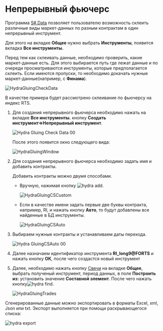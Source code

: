 # Непрерывный фьючерс

Программа [S\#.Data](Hydra.md) позволяет пользователю возможность склеить различные виды маркет\-данных по разным контрактам в один непрерывный инструмент.

Для этого на вкладке **Общее** нужно выбрать **Инструменты**, появится вкладка **Все инструменты.**

Перед тем как склеивать данные, необходимо проверить, какие маркет\-данные есть. Для этого выбирается путь где лежат данные и по очереди просматриваются инструменты, которые предполагается склеить. Если имеются пропуски, то необходимо докачать нужные маркет\-данные(например, с **Финама**).

![HydraGluingCheckData](~/images/HydraGluingCheckData.png)

В качестве примера будет рассмотрено склеивание по фьючерсу на индекс RTS.

1. Для создания непрерывного фьючерса необходимо нажать на вкладке **Все инструменты.** кнопку **Создать инструмент\=\>Непрерывный инструмент**.

   ![Hydra Gluing Check Data 00](~/images/HydraGluingCheckData_00.png)

   После этого появится окно следующего вида:

   ![HydraGluingWindow](~/images/HydraGluingWindow.png)
2. Для создания непрерывного фьючерса необходимо задать имя и добавить контракты.

   Добавить контракты можно двумя способами.
   - Вручную, нажимая кнопку ![hydra add](~/images/hydra_add.png).

     ![HydraGluingCSCustom](~/images/HydraGluingCSCustom.png)
   - Если в качестве имени задать первые две буквы контракта, например, RI, и нажать кнопку **Авто**, то будут добавлены все найденные в БД инструменты.

     ![HydraGluingCSAuto](~/images/HydraGluingCSAuto.png)
3. Выбираем нужные контракты и устанавливаем даты перехода. 

   ![Hydra GluingCSAuto 00](~/images/HydraGluingCSAuto_00.png)
4. Далее назначаем идентификатор инструмента **RI\_long9@FORTS** и нажать кнопку **ОК**, после чего создастся новый инструмент
5. Далее, необходимо нажать кнопку [Свечи](HydraExportCandles.md) на вкладке **Общее**, выбрать полученый инструмент, период данных, в поле **Построить из:** установить значение **Составной элемент**. После чего нажать кнопку![hydra find](~/images/hydra_find.png).

   ![HydraGluingTrades](~/images/HydraGluingTrades.png)

Сгенерированные данные можно экспортировать в форматы Excel, xml, Json или txt. Экспорт выполняется при помощи раскрывающегося списка:

![hydra export](~/images/hydra_export.png)
